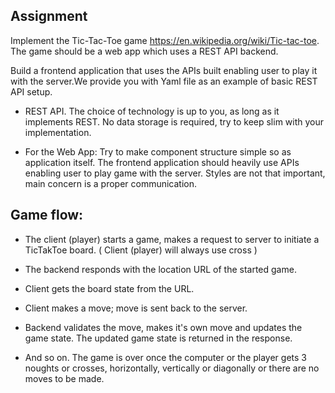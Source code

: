 Assignment
----------

Implement the Tic-Tac-Toe game https://en.wikipedia.org/wiki/Tic-tac-toe.
The game should be a web app which uses a REST API backend. 

Build a frontend application that uses the APIs built enabling user to play it with the server.We provide you with Yaml file as an example of basic REST API setup.


* REST API. The choice of technology is up to you, as long as it implements REST. No data storage is required, try to keep slim with your implementation.

* For the Web App: 
Try to make component structure simple so as application itself.
The frontend application should heavily use APIs enabling user to play game with the server. Styles are not that important, main concern is a proper communication.

Game flow:
----------

- The client (player) starts a game, makes a request to server to initiate a TicTakToe board. ( Client (player) will always use cross )

- The backend responds with the location URL of the started game.

- Client gets the board state from the URL.

- Client makes a move; move is sent back to the server.

- Backend validates the move, makes it's own move and updates the game state. The updated game state is returned in the response.

- And so on. The game is over once the computer or the player gets 3 noughts or crosses, horizontally, vertically or diagonally or there are no moves to be made.